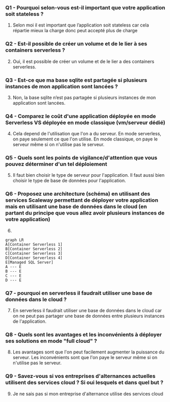 ### Q1 - Pourquoi selon-vous est-il important que votre application soit stateless ?

1) Selon moi il est important que l’application soit stateless car cela répartie mieux la charge donc peut accepté plus de charge

### Q2 - Est-il possible de créer un volume et de le lier à ses containers serverless ?
2) Oui, il est possible de créer un volume et de le lier a des containers serverless.

### Q3 - Est-ce que ma base sqlite est partagée si plusieurs instances de mon application sont lancées ?
3) Non, la base sqlite n’est pas partagée si plusieurs instances de mon application sont lancées.

### Q4 - Comparez le coût d'une application déployée en mode Serverless VS déployée en mode classique (vm/serveur dédié)
4) Cela depend de l'utilisation que l'on a du serveur. En mode serverless, on paye seulement ce que l'on utilise. En mode classique, on paye le serveur même si on n'utilise pas le serveur.

### Q5 - Quels sont les points de vigilance/d'attention que vous pouvez déterminer d'un tel déploiement
5) Il faut bien choisir le type de serveur pour l'application. Il faut aussi bien choisir le type de base de données pour l'application.

### Q6 - Proposez une architecture (schéma) en utilisant des services Scaleway permettant de déployer votre application mais en utilisant une base de données dans le cloud (en partant du principe que vous allez avoir plusieurs instances de votre application)
6) 

```mermaid
graph LR
A[Container Serverless 1]
B[Container Serverless 2]
C[Container Serverless 3]
D[Container Serverless 4]
E[Managed SQL Server]
A --- E
B --- E
C --- E
D --- E
```

### Q7 - pourquoi en serverless il faudrait utiliser une base de données dans le cloud ?
7) En serverless il faudrait utiliser une base de données dans le cloud car on ne peut pas partager une base de données entre plusieurs instances de l'application.

### Q8 - Quels sont les avantages et les inconvénients à déployer ses solutions en mode "full cloud" ?
8) Les avantages sont que l'on peut facilement augmenter la puissance du serveur. Les inconvénients sont que l'on paye le serveur même si on n'utilise pas le serveur.

### Q9 - Savez-vous si vos entreprises d'alternances actuelles utilisent des services cloud ? Si oui lesquels et dans quel but ?
9) Je ne sais pas si mon entreprise d'alternance utilise des services cloud